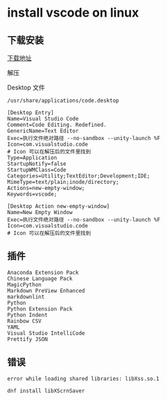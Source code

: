 # install vscode on linux

## 下载安装

[下载地址](https://code.visualstudio.com/Download)

解压

Desktop 文件

`/usr/share/applications/code.desktop`

```text
[Desktop Entry]
Name=Visual Studio Code
Comment=Code Editing. Redefined.
GenericName=Text Editor
Exec=执行文件绝对路径 --no-sandbox --unity-launch %F
Icon=com.visualstudio.code
# Icon 可以在解压后的文件里找到
Type=Application
StartupNotify=false
StartupWMClass=Code
Categories=Utility;TextEditor;Development;IDE;
MimeType=text/plain;inode/directory;
Actions=new-empty-window;
Keywords=vscode;

[Desktop Action new-empty-window]
Name=New Empty Window
Exec=执行文件绝对路径 --no-sandbox --unity-launch %F
Icon=com.visualstudio.code
# Icon 可以在解压后的文件里找到
```

## 插件

```text
Anaconda Extension Pack
Chinese Language Pack
MagicPython
Markdown PreView Enhanced
markdownlint
Python
Python Extension Pack
Python Indent
Rainbow CSV
YAML
Visual Studio IntelliCode
Prettify JSON
```

## 错误

```text
error while loading shared libraries: libXss.so.1
```

```bash
dnf install libXScrnSaver
```

